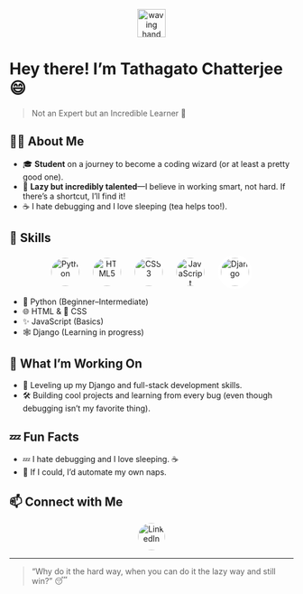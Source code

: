 <p align="center">
  <img src="https://media.giphy.com/media/hvRJCLFzcasrR4ia7z/giphy.gif" width="50" alt="waving hand"/>
</p>

# Hey there! I’m Tathagato Chatterjee 😄

> Not an Expert but an Incredible Learner 🚀

## 👨‍🎓 About Me

- 🎓 **Student** on a journey to become a coding wizard (or at least a pretty good one).
- 🛌 **Lazy but incredibly talented**—I believe in working smart, not hard. If there’s a shortcut, I’ll find it!
- ☕ I hate debugging and I love sleeping (tea helps too!).

## 🚀 Skills

<p align="center">
  <img src="https://cdn.jsdelivr.net/gh/devicons/devicon/icons/python/python-original.svg" alt="Python" width="50" height="50" style="border-radius:50%; margin: 0 10px;" title="🐍 Python"/>
  <img src="https://cdn.jsdelivr.net/gh/devicons/devicon/icons/html5/html5-original.svg" alt="HTML5" width="50" height="50" style="border-radius:50%; margin: 0 10px;" title="🌐 HTML5"/>
  <img src="https://cdn.jsdelivr.net/gh/devicons/devicon/icons/css3/css3-original.svg" alt="CSS3" width="50" height="50" style="border-radius:50%; margin: 0 10px;" title="🎨 CSS3"/>
  <img src="https://cdn.jsdelivr.net/gh/devicons/devicon/icons/javascript/javascript-original.svg" alt="JavaScript" width="50" height="50" style="border-radius:50%; margin: 0 10px;" title="✨ JavaScript"/>
  <img src="https://cdn.jsdelivr.net/gh/devicons/devicon/icons/django/django-plain.svg" alt="Django" width="50" height="50" style="background-color:white; border-radius:50%; padding:5px; margin: 0 10px;" title="🕸️ Django"/>
</p>

- 🐍 Python (Beginner–Intermediate)
- 🌐 HTML & 🎨 CSS
- ✨ JavaScript (Basics)
- 🕸️ Django (Learning in progress)

## 🌱 What I’m Working On

- 🚧 Leveling up my Django and full-stack development skills.
- 🛠️ Building cool projects and learning from every bug (even though debugging isn’t my favorite thing).

## 💤 Fun Facts

- 💤 I hate debugging and I love sleeping. ☕
- 🤖 If I could, I’d automate my own naps.

## 📫 Connect with Me

<p align="center">
  <a href="https://www.linkedin.com/in/tathagato-chatterjee-0a298a363/" target="_blank">
    <img src="https://cdn.jsdelivr.net/gh/devicons/devicon/icons/linkedin/linkedin-original.svg" alt="LinkedIn" width="48" height="48" style="border-radius:50%; margin: 0 10px;"/>
  </a>
</p>

---

> “Why do it the hard way, when you can do it the lazy way and still win?” 😴

<!--
**tatha07/tatha07** is a ✨ _special_ ✨ repository because its `README.md` (this file) appears on your GitHub profile.

Here are some ideas to get you started:

- 🔭 I’m currently working on ...
- 🌱 I’m currently learning ...
- 👯 I’m looking to collaborate on ...
- 🤔 I’m looking for help with ...
- 💬 Ask me about ...
- 📫 How to reach me: ...
- 😄 Pronouns: ...
- ⚡ Fun fact: ...
-->
